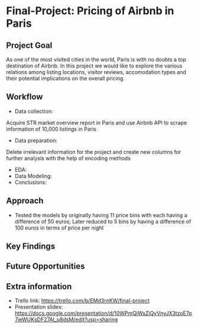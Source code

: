 # Final-Project: Pricing of Airbnb in Paris

## Project Goal
As one of the most visited cities in the world, Paris is with no doubts a top destination of Airbnb. In this project we would like to explore the various relations among listing locations, visitor reviews, accomodation types and their potential implications on the overall pricing. 

## Workflow

- Data collection: 

Acquire STR market overview report in Paris and use Airbnb API to scrape information of 10,000 listings in Paris

- Data preparation: 

Delete irrelevant information for the project and create new columns for further analysis with the help of encoding methods

- EDA: 
- Data Modeling: 
- Conclusions: 

## Approach

- Tested the models by originally having 11 price bins with each having a difference of 50 euros; Later reduced to 5 bins by having a difference of 100 euros in terms of price per night

## Key Findings

## Future Opportunities

## Extra information
- Trello link: https://trello.com/b/EMd3rnKW/final-project
- Presentation slides: https://docs.google.com/presentation/d/10WPmQiWsZiQyVnyJX3tzoE7p7ieWUKsDF27AI_u8dsM/edit?usp=sharing

